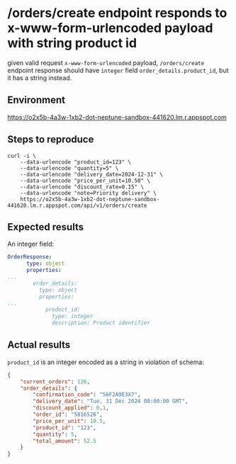 # /orders/create endpoint responds to x-www-form-urlencoded payload with string product id
given valid request `x-www-form-urlencoded` payload, `/orders/create` endpoint response should have `integer` field `order_details.product_id`, but it has a string instead.

## Environment
https://o2x5b-4a3w-1xb2-dot-neptune-sandbox-441620.lm.r.appspot.com

## Steps to reproduce
```shell
curl -i \
    --data-urlencode "product_id=123" \
    --data-urlencode "quantity=5" \
    --data-urlencode "delivery_date=2024-12-31" \
    --data-urlencode "price_per_unit=10.50" \
    --data-urlencode "discount_rate=0.15" \
    --data-urlencode "note=Priority delivery" \
    https://o2x5b-4a3w-1xb2-dot-neptune-sandbox-441620.lm.r.appspot.com/api/v1/orders/create
```

## Expected results
An integer field:
```yaml
OrderResponse:
      type: object
      properties:
...
        order_details:
          type: object
          properties:
...
            product_id:
              type: integer
              description: Product identifier
```

## Actual results
`product_id` is an integer encoded as a string in violation of schema:
```json
{
    "current_orders": 126,
    "order_details": {
        "confirmation_code": "S6F2A9E3X7",
        "delivery_date": "Tue, 31 Dec 2024 00:00:00 GMT",
        "discount_applied": 0.1,
        "order_id": "5816526",
        "price_per_unit": 10.5,
        "product_id": "123",
        "quantity": 5,
        "total_amount": 52.5
    }
}
```

